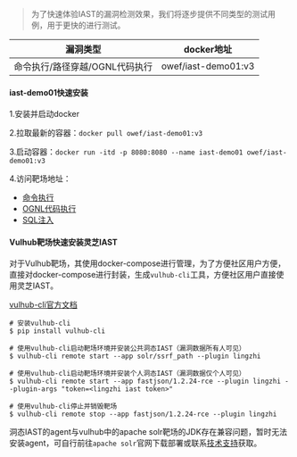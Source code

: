 > 为了快速体验IAST的漏洞检测效果，我们将逐步提供不同类型的测试用例，用于更快的进行测试。

| 漏洞类型 | docker地址 |
|  ----  | ----  |
| 命令执行/路径穿越/OGNL代码执行 | owef/iast-demo01:v3 |

#### iast-demo01快速安装
1.安装并启动docker

2.拉取最新的容器：`docker pull owef/iast-demo01:v3`

3.启动容器：`docker run -itd -p 8080:8080 --name iast-demo01 owef/iast-demo01:v3`

4.访问靶场地址：
- [命令执行](http://localhost:8080/iast-test01/cmd.jsp?cmd=id)
- [OGNL代码执行](http://localhost:8080/iast-test01/ognl.jsp?exp=T(java.lang.Runtime).getRuntime().exec(%27whoami%27))
- [SQL注入](http://localhost:8080/iast-test01/sql.jsp?page=1&page_size=10)

#### Vulhub靶场快速安装灵芝IAST

对于Vulhub靶场，其使用docker-compose进行管理，为了方便社区用户方便，直接对docker-compose进行封装，生成`vulhub-cli`工具，方便社区用户直接使用灵芝IAST。

[vulhub-cli官方文档](https://github.com/huoxianclub/vulhub-compose)

```shel
# 安装vulhub-cli
$ pip install vulhub-cli

# 使用vulhub-cli启动靶场环境并安装公共洞态IAST（漏洞数据所有人可见）
$ vulhub-cli remote start --app solr/ssrf_path --plugin lingzhi

# 使用vulhub-cli启动靶场环境并安装个人洞态IAST（漏洞数据仅个人可见）
$ vulhub-cli remote start --app fastjson/1.2.24-rce --plugin lingzhi --plugin-args "token=<lingzhi iast token>"

# 使用vulhub-cli停止并销毁靶场
$ vulhub-cli remote stop --app fastjson/1.2.24-rce --plugin lingzhi
```

洞态IAST的agent与vulhub中的apache solr靶场的JDK存在兼容问题，暂时无法安装agent，可自行前往`apache solr`官网下载部署或联系[技术支持](/doc/aboutus/support)获取。